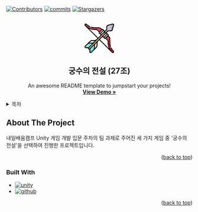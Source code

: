[![Contributors][contributors-shield]][contributors-url]
[![commits][commits-shield]][commits-url]
[![Stargazers][stars-shield]][stars-url]

<!-- 프로젝트 로고 -->
<br />
<div align="center">
  <a href="https://github.com/25maru/Archero">
    <img src="images/logo.png" alt="Logo" width="80" height="80">
  </a>

  <h2 align="center">궁수의 전설 (27조)</h2>

  <p align="center">
    An awesome README template to jumpstart your projects!
    <br />
    <a href="https://github.com/othneildrew/Best-README-Template"><strong>View Demo »</strong></a>
    <br />
  </p>
</div>

<!-- 목차 -->
<details>
  <summary>목차</summary>
  <ol>
    <li>
      <a href="#about-the-project">프로젝트 소개</a>
      <ul>
        <li><a href="#built-with">Built With</a></li>
      </ul>
    </li>
    <li>
      <a href="#getting-started">Getting Started</a>
      <ul>
        <li><a href="#prerequisites">Prerequisites</a></li>
        <li><a href="#installation">Installation</a></li>
      </ul>
    </li>
    <li><a href="#usage">Usage</a></li>
    <li><a href="#roadmap">Roadmap</a></li>
    <li><a href="#contributing">Contributing</a></li>
    <li><a href="#license">License</a></li>
    <li><a href="#contact">Contact</a></li>
    <li><a href="#acknowledgments">Acknowledgments</a></li>
  </ol>
</details>



<!-- ABOUT THE PROJECT -->
## About The Project
내일배움캠프 Unity 게임 개발 입문 주차의 팀 과제로 주어진 세 가지 게임 중 '궁수의 전설'을 선택하여 진행한 프로젝트입니다.

<p align="right">(<a href="#readme-top">back to top</a>)</p>



### Built With

* [![unity][unity.com]][unity-url]
* [![github][github.com]][github-url]

<p align="right">(<a href="#readme-top">back to top</a>)</p>



[contributors-shield]: https://img.shields.io/github/contributors/25maru/Archero.svg?style=for-the-badge
[contributors-url]: https://github.com/25maru/Archero/graphs/contributors

[commits-shield]: https://img.shields.io/github/commits-since/25maru/Archero/v1.0.0.svg?style=for-the-badge
[commits-url]: https://github.com/25maru/Archero/graphs/commit-activity

[stars-shield]: https://img.shields.io/github/stars/25maru/Archero.svg?style=for-the-badge
[stars-url]: https://github.com/25maru/Archero/stargazers

[unity.com]: https://img.shields.io/badge/Unity-FFFFFF?style=for-the-badge&logo=unity&logoColor=black
[unity-url]: https://unity.com/kr

[github.com]: https://img.shields.io/badge/github-#181717?style=for-the-badge&logo=unity&logoColor=white
[github-url]: https://github.com